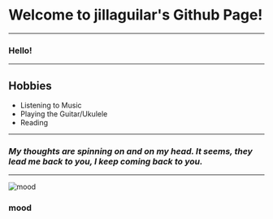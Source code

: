 # **Welcome to jillaguilar's Github Page!**
---
### Hello!
---
## **Hobbies**
- Listening to Music
- Playing the Guitar/Ukulele
- Reading
---
### *My thoughts are spinning on and on my head. It seems, they lead me back to you, I keep coming back to you.* 
---
![mood](https://i.pinimg.com/564x/39/e9/d4/39e9d4cc89b4a155ffe478ca968b75d3.jpg)
### mood
